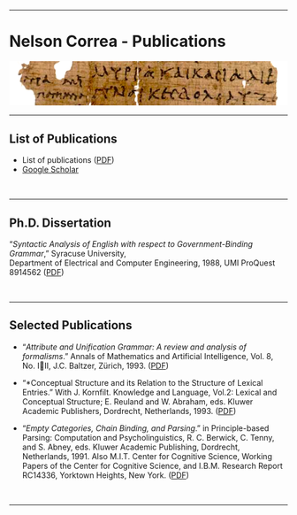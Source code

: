 <hr/>

# Nelson Correa - Publications

<img src="./poxy_v0017_n2076_crop.png" alt="Oxyrhynchus Papyri" width="640">

<hr/> 

## List of Publications

* List of publications ([PDF](./CV-NCorrea-2022-pubs.pdf))
* [Google Scholar](https://scholar.google.com/citations?user=WxKuWs8AAAAJ)

<br/>
<hr/>


## Ph.D. Dissertation

“*Syntactic Analysis of English with respect to Government-Binding Grammar*,” Syracuse University,    
Department of Electrical and Computer Engineering, 1988, 
UMI ProQuest 8914562 ([PDF](https://nelscorrea.github.io/pubs/NLP-1988-Correa-PhD_Dissertation_ProQuest_1595339639202.pdf))

<br/>
<hr/>

## Selected Publications

* “*Attribute and Unification Grammar:  A review and analysis of formalisms*.”  Annals of Mathematics and Artificial Intelligence, Vol. 8, No. III, J.C. Baltzer, Zürich, 1993.  ([PDF](./NLP-1993-Correa1993_Article_AttributeAndUnificationGrammar.pdf))

* “*Conceptual Structure and its Relation to the Structure of Lexical Entries.”  With J. Kornfilt.  Knowledge and Language, Vol.2: Lexical and Conceptual Structure; E. Reuland and W. Abraham, eds.  Kluwer Academic Publishers, Dordrecht, Netherlands, 1993.  ([PDF](./NLP-1993-Kornfilt_Correa_LexicalConceptualStructure-Kluwer.pdf))

* “*Empty Categories, Chain Binding, and Parsing*.”  in Principle-based Parsing: Computation and Psycholinguistics, R. C. Berwick, C. Tenny, and S. Abney, eds.  Kluwer Academic Publishing, Dordrecht, Netherlands, 1991.  Also M.I.T. Center for Cognitive Science, Working Papers of the Center for Cognitive Science, and I.B.M. Research Report RC14336, Yorktown Heights, New York.  ([PDF](./NLP-1992-Correa_EmptyCategoriesChainBindingParsing-Springer.pdf))

<br/>
<hr/>